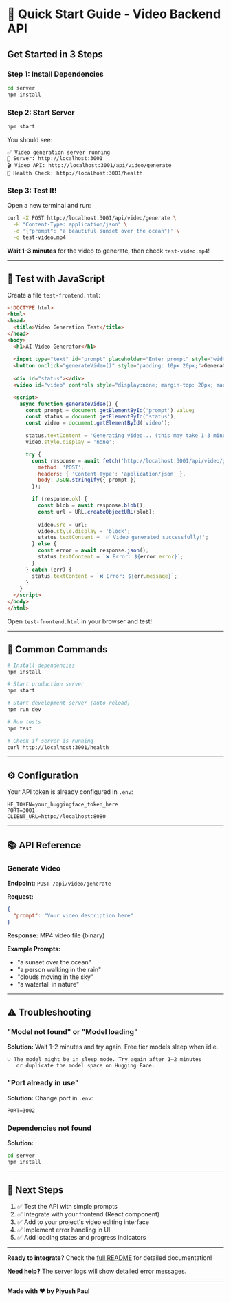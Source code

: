 # 🚀 Quick Start Guide - Video Backend API

## Get Started in 3 Steps

### Step 1: Install Dependencies

```bash
cd server
npm install
```

### Step 2: Start Server

```bash
npm start
```

You should see:
```
✅ Video generation server running
🚀 Server: http://localhost:3001
🎬 Video API: http://localhost:3001/api/video/generate
💚 Health Check: http://localhost:3001/health
```

### Step 3: Test It!

Open a new terminal and run:

```bash
curl -X POST http://localhost:3001/api/video/generate \
  -H "Content-Type: application/json" \
  -d '{"prompt": "a beautiful sunset over the ocean"}' \
  -o test-video.mp4
```

**Wait 1-3 minutes** for the video to generate, then check `test-video.mp4`!

---

## 📝 Test with JavaScript

Create a file `test-frontend.html`:

```html
<!DOCTYPE html>
<html>
<head>
  <title>Video Generation Test</title>
</head>
<body>
  <h1>AI Video Generator</h1>
  
  <input type="text" id="prompt" placeholder="Enter prompt" style="width: 400px; padding: 10px;">
  <button onclick="generateVideo()" style="padding: 10px 20px;">Generate Video</button>
  
  <div id="status"></div>
  <video id="video" controls style="display:none; margin-top: 20px; max-width: 512px;"></video>

  <script>
    async function generateVideo() {
      const prompt = document.getElementById('prompt').value;
      const status = document.getElementById('status');
      const video = document.getElementById('video');

      status.textContent = 'Generating video... (this may take 1-3 minutes)';
      video.style.display = 'none';

      try {
        const response = await fetch('http://localhost:3001/api/video/generate', {
          method: 'POST',
          headers: { 'Content-Type': 'application/json' },
          body: JSON.stringify({ prompt })
        });

        if (response.ok) {
          const blob = await response.blob();
          const url = URL.createObjectURL(blob);
          
          video.src = url;
          video.style.display = 'block';
          status.textContent = '✅ Video generated successfully!';
        } else {
          const error = await response.json();
          status.textContent = `❌ Error: ${error.error}`;
        }
      } catch (err) {
        status.textContent = `❌ Error: ${err.message}`;
      }
    }
  </script>
</body>
</html>
```

Open `test-frontend.html` in your browser and test!

---

## 🔧 Common Commands

```bash
# Install dependencies
npm install

# Start production server
npm start

# Start development server (auto-reload)
npm run dev

# Run tests
npm test

# Check if server is running
curl http://localhost:3001/health
```

---

## ⚙️ Configuration

Your API token is already configured in `.env`:

```env
HF_TOKEN=your_huggingface_token_here
PORT=3001
CLIENT_URL=http://localhost:8080
```

---

## 📚 API Reference

### Generate Video

**Endpoint:** `POST /api/video/generate`

**Request:**
```json
{
  "prompt": "Your video description here"
}
```

**Response:** MP4 video file (binary)

**Example Prompts:**
- "a sunset over the ocean"
- "a person walking in the rain"
- "clouds moving in the sky"
- "a waterfall in nature"

---

## ⚠️ Troubleshooting

### "Model not found" or "Model loading"

**Solution:** Wait 1-2 minutes and try again. Free tier models sleep when idle.

```
💡 The model might be in sleep mode. Try again after 1–2 minutes 
   or duplicate the model space on Hugging Face.
```

### "Port already in use"

**Solution:** Change port in `.env`:
```env
PORT=3002
```

### Dependencies not found

**Solution:**
```bash
cd server
npm install
```

---

## 🎯 Next Steps

1. ✅ Test the API with simple prompts
2. ✅ Integrate with your frontend (React component)
3. ✅ Add to your project's video editing interface
4. ✅ Implement error handling in UI
5. ✅ Add loading states and progress indicators

---

**Ready to integrate?** Check the [full README](README.md) for detailed documentation!

**Need help?** The server logs will show detailed error messages.

---

**Made with ❤️ by Piyush Paul**
